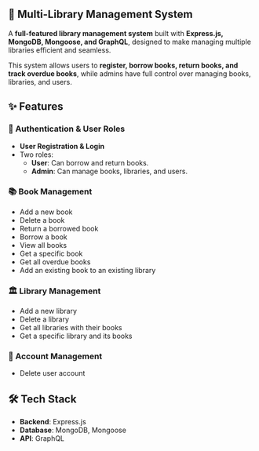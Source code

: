 ## 📖 Multi-Library Management System

A **full-featured library management system** built with **Express.js, MongoDB, Mongoose, and GraphQL**, designed to make managing multiple libraries efficient and seamless.

This system allows users to **register, borrow books, return books, and track overdue books**, while admins have full control over managing books, libraries, and users.

## ✨ Features

### 🔐 Authentication & User Roles

- **User Registration & Login**
- Two roles:
  - **User**: Can borrow and return books.
  - **Admin**: Can manage books, libraries, and users.

### 📚 Book Management

- Add a new book
- Delete a book
- Return a borrowed book
- Borrow a book
- View all books
- Get a specific book
- Get all overdue books
- Add an existing book to an existing library

### 🏛️ Library Management

- Add a new library
- Delete a library
- Get all libraries with their books
- Get a specific library and its books

### 👤 Account Management

- Delete user account

## 🛠️ Tech Stack

- **Backend**: Express.js
- **Database**: MongoDB, Mongoose
- **API**: GraphQL
